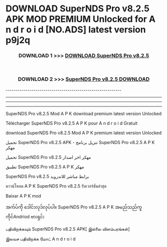 # DOWNLOAD SuperNDS Pro v8.2.5  APK MOD PREMIUM Unlocked for A n d r o i d [NO.ADS] latest version p9j2q 



<div align="center">

<h3>DOWNLOAD 1 >>> <a href="https://getmod2.web.app/?judul=SuperNDS Pro v8.2.5 ">DOWNLOAD SuperNDS Pro v8.2.5 </a></h3><br>

<h3>DOWNLOAD 2 >>> <a href="https://getmod2.web.app/?judul=SuperNDS Pro v8.2.5 ">SuperNDS Pro v8.2.5  DOWNLOAD </a></h3>

</div>
----------------------------------------------------------

----------------------------------------------------------

----------------------------------------------------------

----------------------------------------------------------

SuperNDS Pro v8.2.5  Mod A P K download premium latest version Unlocked

Télécharger SuperNDS Pro v8.2.5  A P K pour A n d r o i d Gratuit

download SuperNDS Pro v8.2.5  Mod A P K premium latest version Unlocked

تحميل SuperNDS Pro v8.2.5  APK - تنزيل برنامج SuperNDS Pro v8.2.5  A P K مهكر

تحميل SuperNDS Pro v8.2.5  مهكر اخر اصدار

تطبيق SuperNDS Pro v8.2.5  A P K مهكر

SuperNDS Pro v8.2.5  برابط مباشر للاندرويد

ดาวน์โหลด A P K SuperNDS Pro v8.2.5  รับเวอร์ชันล่าสุด

Baixar A P K mod

အက်ပ်ကို ဒေါင်းလုဒ်လုပ်ပါ။ SuperNDS Pro v8.2.5  A P K အမည်သည်ကူကိုင်Andriod ဗားရှင်း

பதிவிறக்கவும் SuperNDS Pro v8.2.5  APK[ இல்லை விளம்பரங்கள்] 
 
இலவச பதிவிறக்க மோட் A n d r o i d



